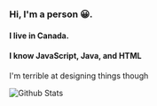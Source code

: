 ### Hi, I'm a person 😀. 
#### I live in Canada. 
#### I know JavaScript, Java, and HTML
I'm terrible at designing things though


![Github Stats](https://github-readme-stats.vercel.app/api?username=ShrimpyStuff&show_icons=true&count_private=true&include_all_commits=true&hide_border=true)
